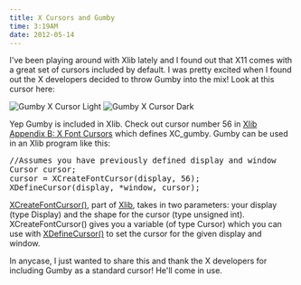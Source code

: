```yaml
---
title: X Cursors and Gumby
time: 3:19AM
date: 2012-05-14
---
```

I've been playing around with Xlib lately and I found out that X11 comes with a great set of cursors included by default. I was pretty excited when I found out the X developers decided to throw Gumby into the mix! Look at this cursor here:

![Gumby X Cursor Light](/images/gumby_light.gif)
![Gumby X Cursor Dark](/images/gumby_dark.gif) 

Yep Gumby is included in Xlib. Check out cursor number 56 in [Xlib Appendix B: X Font Cursors](http://tronche.com/gui/x/xlib/appendix/b) which defines XC_gumby. Gumby can be used in an Xlib program like this:

<pre class="sh_c">
//Assumes you have previously defined display and window
Cursor cursor;
cursor = XCreateFontCursor(display, 56);
XDefineCursor(display, *window, cursor);
</pre>


[XCreateFontCursor()](http://tronche.com/gui/x/xlib/pixmap-and-cursor/XCreateFontCursor.html), part of [Xlib](http://tronche.com/gui/x/xlib), takes in two parameters: your display (type Display) and the shape for the cursor (type unsigned int). XCreateFontCursor() gives you a variable (of type Cursor) which you can use with [XDefineCursor()](http://tronche.com/gui/x/xlib/window/XDefineCursor.html) to set the cursor for the given display and window.

In anycase, I just wanted to share this and thank the X developers for including Gumby as a standard cursor! He'll come in use.
